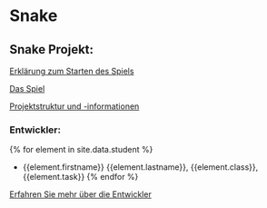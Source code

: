 # Snake

## Snake Projekt:

[Erklärung zum Starten des Spiels](startmenue.md)

[Das Spiel](ui.md)

[Projektstruktur und -informationen](project.md)

### Entwickler:
{% for element in site.data.student %}
- {{element.firstname}} {{element.lastname}}, {{element.class}}, {{element.task}}
{% endfor %}

[Erfahren Sie mehr über die Entwickler](about_us.md)
